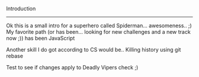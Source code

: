 Introduction
***
Ok this is a small intro for a superhero called Spiderman... awesomeness.. ;)
My favorite path (or has been... looking for new challenges and a new track now ;)) has been JavaScript

Another skill I do got according to CS would be.. Killing history using git rebase

Test to see if changes apply to Deadly Vipers check ;)
